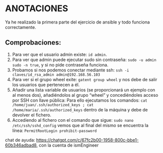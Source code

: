 # ANOTACIONES

Ya he realizado la primera parte del ejercicio de ansible y todo funciona correctamente.

## Comprobaciones:

1. Para ver que el usuario admin existe: `id admin`.
2. Para ver que admin puede ejecutar sudo sin contraseña: `sudo -u admin sudo -n true`, y si no pide contraseña funciona.
3. Probamos si nos podemos conectar mediante ssh: `ssh -i claves/id_rsa_admin admin@192.168.56.103`
4. Para ver si el grupo wheel exite: `gatent group wheel` y nos debe de salir los usuarios que pertenecen a él.
5. Añadir una lista variable de usuarios (se proporcionará un ejemplo con al menos dos), añadiéndolos al grupo “wheel” y concediéndoles acceso por SSH con llave pública: Para ello ejecutamos los comandos: `cat /home/juan/.ssh/authorized_keys
; cat /home/maria/.ssh/authorized_keys` dentro de la máquina y debe de devolver el fichero.
6. Accediendo al fichero con el comando que sigue: `sudo nano /etc/ssh/sshd_config` vemos que al final del mismo se encuentra la línea: `PermitRootLogin prohibit-password`

chat de ayuda: https://chatgpt.com/c/67fc2b00-1958-800c-bbe1-60b346adbad8, con la cuenta de ismEngineer
